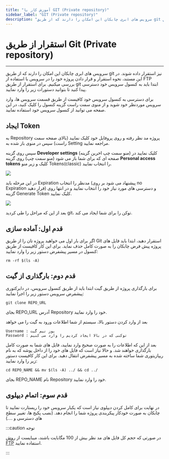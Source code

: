 ```yaml
---
title: "آموزش کار با GIT (Private repository)"
sidebar_label: "GIT (Private repository)"
description: "سرویس های ابری چابکان این امکان را دارند که از طریق git نیز استقرار داده شوند. برای استقرار از طریق git ابتدا باید به کنسول سرویس خود دسترسی پیدا کنید تا بتوانید دستورات زیر را وارد نمایید."
---
```


# استقرار از طریق Git (Private repository)
---

سرویس های ابری چابکان این امکان را دارند که از طریق git نیز استقرار داده شوند. در این مستند، نحوه استقرار و قرار دادن پروژه خود را در سرویس با استفاده از FTP بررسی میکنیم. برای استقرار از طریق git ابتدا باید به کنسول سرویس خود دسترسی پیدا کنید تا بتوانید دستورات زیر را وارد نمایید.

برای دسترسی به کنسول سرویس خود کافیست از طریق قسمت سرویس ها، وارد سرویس موردنظر خود شوید و از منوی سمت راست گزینه کنسول را کلیک کنید، در این صفحه می توانید از کنسول سرویس خود استفاده نمایید.

## ایجاد Token

به Repository پروژه مد نظر رفته و روی پروفایل خود کلیک نمایید (بالای صفحه سمت راست) سپس در منوی باز شده به Setting مراجعه نمایید.

سپس روی گزینه  **Developer settings**  (منو سمت چپ اخرین گزینه) کلیک نمایید در صفحه ای که برای شما باز می شود (منو سمت چپ) روی گزینه **Personal access tokens**  کلیک و زیر منو Tokens(classic) را انتخاب نمایید.

![](https://s1.chabokan.net/docs/images/Screenshot-1402-07-08-at-1.06.04%E2%80%AFPM.jpg)

در این مرحله باید Expiration مدنظر را انتخاب (پیشنهاد می شود بر روی no Expiration قرار دهید) و دسترسی های مورد نیاز خود را انتخاب نمایید و در انتها روی گزینه Generate Token کلیک نمایید.

![](https://s1.chabokan.net/docs/images/Screenshot-1402-07-08-at-1.30.50%E2%80%AFPM.png)

بعد از این که مراحل را طی کردید git، توکن را برای شما ایجاد می کند.

## قدم اول: آماده سازی

اگر برای بار اول می خواهید پروژه تان را از طریق Git استقرار دهید، ابتدا باید فایل های پروژه پیش فرض چابکان را به صورت کامل حذف نماید. برای این کار کافیست از طریق کنسول در مسیر پیشفرض دستور زیر را وارد نمایید:

```
rm -rf $(ls -A)
```

## قدم دوم: بارگذاری از گیت

برای بارگذاری پروژه از طریق گیت ابتدا باید از طریق کنسول سرویس، در دایرکتوری پیشفرض سرویس دستور زیر را اجرا نمایید:

```
git clone REPO_URL
```

بجای REPO_URL آدرس Repository خود را وارد نمایید.

بعد از وارد کردن دستور بالا، سیستم از شما اطلاعات ورود به گیت را می خواهد

```
Username : یوز نیم گیت
Password : توکنی که در بالا ایجاد کردیم را وارد می کنیم
```

بعد از این که اطلاعات را به صورت صحیح وارد نمایید، فایل های شما به صورت کامل بارگذاری خواهند شد. و حالا نیاز است که فایل های خود را از داخل پوشه که به نام ریپازیتوری شما ساخته شده به مسیر پیشفرض انتقال دهید. برای این کار کافیست دستور زیر را وارد نمایید:

```
cd REPO_NAME && mv $(ls -A) ../ && cd ../
```

بجای REPO_NAME نام Repository خود را وارد نمایید.

## قدم سوم: اتمام دیپلوی

در نهایت برای کامل کردن دیپلوی نیاز است که یکبار سرویس خود را ریستارت نمایید تا چابکان به صورت خودکار پیکربندی پروژه شما را انجام دهد. (نصب پکیج ها، تغییر سطح های دسترسی و ….)

:::caution توجه

در صورتی که حجم کل فایل های مد نظر بیش از 100 مگابایت باشند، میبایست از [روش FTP](https://docs.chabokan.net/deploy/ftp/) استفاده نمایید.

:::
